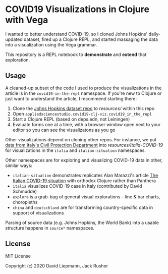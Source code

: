 # COVID19 Visualizations in Clojure with Vega

I wanted to better understand COVID-19, so I cloned Johns Hopkins'
daily-updated dataset, fired up a Clojure REPL, and started massaging
the data into a visualization using the Vega grammar. 

This repository is a REPL notebook to **demonstrate** and **extend**
that exploration.


## Usage

A cleaned-up subset of the code I used to produce the visualizations
in the article is in the `covid19-in-the-repl` namespace. If you're
new to Clojure or just want to understand the article, I recommend
starting there:

1. Clone the [Johns Hopkins dataset
   repo](https://github.com/CSSEGISandData/COVID-19) to *resources/*
   within this repo
1. Open `appliedsciencestudio.covid19-clj-viz.covid19_in_the_repl`
1. Start a Clojure REPL (based on deps.edn, not Leiningen)
1. Evaluate forms one at a time, with a browser window open next to
   your editor so you can see the visualizatons as you go

Other visualizations depend on cloning other repos. For instance, we
put [data from Italy's Civil Protection
Department](https://github.com/pcm-dpc/COVID-19) into
*resources/Italia-COVID-19* for visualizations in the `italia` and
`italian-situation` namespaces.

Other namespaces are for exploring and visualizing COVID-19 data in
other, similar ways:

 - `italian-situation` demonstrates replicates Alan Marazzi's article [The Italian COVID-19 situation](https://alanmarazzi.gitlab.io/blog/posts/2020-3-19-italy-covid/) with orthodox Clojure rather than Panthera
 - `italia` visualizes COVID-19 case in Italy (contributed by David Schmudde)
 - `explore` is a grab-bag of general visual explorations – line & bar charts, choropleths
 - `china` and `deutschland` are for transforming country-specific data in support of visualizations

Parsing of source data (e.g. Johns Hopkins, the World Bank) into a
usable structure happens in `source*` namespaces.


## License

MIT License

Copyright (c) 2020 David Liepmann, Jack Rusher

